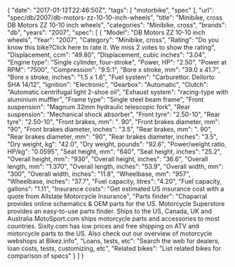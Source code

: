{
    "date": "2017-01-12T22:46:50Z",
    "tags": [
        "motorbike",
        "spec"
    ],
    "url": "spec\/db\/2007\/db-motors-zz-10-10-inch-wheels",
    "title": "Minibike, cross DB Motors ZZ 10-10 inch wheels",
    "categories": "Minibike, cross",
    "brands": "db",
    "years": "2007",
    "spec": [
        {
            "Model": "DB Motors ZZ 10-10 inch wheels",
            "Year": "2007",
            "Category": "Minibike, cross",
            "Rating": "Do you know this bike?Click here to rate it. We miss 2 votes to show the rating",
            "Displacement, ccm": "49.80",
            "Displacement, cubic inches": "3.04",
            "Engine type": "Single cylinder, four-stroke",
            "Power, HP": "2.50",
            "Power at RPM": "7500",
            "Compression": "9.5:1",
            "Bore x stroke, mm": "39.0 x 41.7",
            "Bore x stroke, inches": "1.5 x 1.6",
            "Fuel system": "Carburettor. Dellorto SHA 14\/12",
            "Ignition": "Electronic",
            "Gearbox": "Automatic",
            "Clutch": "Automatic centrifugal light 2-shoe oil",
            "Exhaust system": "racing-type with aluminium muffler",
            "Frame type": "Single steel beam frame",
            "Front suspension": "Magnum 32mm hydraulic telescopic fork",
            "Rear suspension": "Mechanical shock absorber",
            "Front tyre": "2.50-10",
            "Rear tyre": "2.50-10",
            "Front brakes, mm": ". 90",
            "Front brakes diameter, mm": "90",
            "Front brakes diameter, inches": "3.5",
            "Rear brakes, mm": ". 90",
            "Rear brakes diameter, mm": "90",
            "Rear brakes diameter, inches": "3.5",
            "Dry weight, kg": "42.0",
            "Dry weight, pounds": "92.6",
            "Power\/weight ratio, HP\/kg": "0.0595",
            "Seat height, mm": "640",
            "Seat height, inches": "25.2",
            "Overall height, mm": "930",
            "Overall height, inches": "36.6",
            "Overall length, mm": "1.370",
            "Overall length, inches": "53.9",
            "Overall width, mm": "300",
            "Overall width, inches": "11.8",
            "Wheelbase, mm": "957",
            "Wheelbase, inches": "37.7",
            "Fuel capacity, litres": "4.20",
            "Fuel capacity, gallons": "1.11",
            "Insurance costs": "Get estimated US insurance cost with a quote from Allstate Motorcycle Insurance",
            "Parts finder": "Chaparral provides online schematics & OEM parts for the US.   Motorcycle Superstore provides an easy-to-use parts finder. Ships to the US, Canada, UK and Australia.MotoSport.com ships motorcycle parts and accessories to most countries.    Sixity.com has low prices and free shipping on ATV and motorcycle parts to the US. Also check out our overview of motorcycle webshops at Bikez.info",
            "Loans, tests, etc": "Search the web for dealers, loan costs, tests, customizing, etc",
            "Related bikes": "List related bikes for comparison of specs"
        }
    ]
}